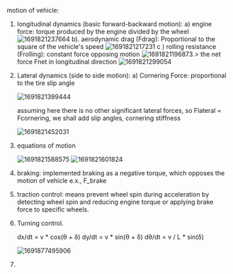 motion of vehicle:

1) longitudinal dynamics (basic forward-backward motion):
   a) engine force: torque produced by the engine divided by the wheel
   ![1691821237664](image/car_model/1691821237664.png)
   b). aerodynamic drag (Fdrag): Proportional to the square of the vehicle's speed
   ![1691821217231](image/car_model/1691821217231.png)
   c ) rolling resistance (Frolling): constant force opposing motion
   ![1691821196873](image/car_model/1691821196873.png).> the net force Fnet in longitudinal direction
   ![1691821299054](image/car_model/1691821299054.png)
2) Lateral dynamics (side to side motion):
   a) Cornering Force: proportional to the tire slip angle

   ![1691821399444](image/car_model/1691821399444.png)

   assuming here there is no other significant lateral forces, so Flateral = Fcornering, we shall add slip angles, cornering stiffness

   ![1691821452031](image/car_model/1691821452031.png)
3) equations of motion

   ![1691821588575](image/car_model/1691821588575.png) ![1691821601824](image/car_model/1691821601824.png)
4) braking: implemented braking as a negative torque, which opposes the motion of vehicle e.x., F_brake
5) traction control: means prevent wheel spin during acceleration by detecting wheel spin and reducing engine torque or applying brake force to specific wheels.
6) Turning control.

   dx/dt = v * cos(θ + δ)
   dy/dt = v * sin(θ + δ)
   dθ/dt = v / L * sin(δ)

   ![1691877495906](image/car_model/1691877495906.png)
7)
